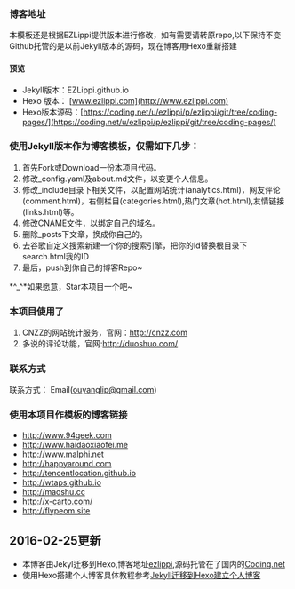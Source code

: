 ### 博客地址
本模板还是根据EZLippi提供版本进行修改，如有需要请转原repo,以下保持不变
Github托管的是以前Jekyll版本的源码，现在博客用Hexo重新搭建
#### 预览

* Jekyll版本：EZLippi.github.io
* Hexo 版本： [www.ezlippi.com](http://www.ezlippi.com)
* Hexo版本源码：[https://coding.net/u/ezlippi/p/ezlippi/git/tree/coding-pages/](https://coding.net/u/ezlippi/p/ezlippi/git/tree/coding-pages/)

### 使用Jekyll版本作为博客模板，仅需如下几步：

1. 首先Fork或Download一份本项目代码。 
2. 修改_config.yaml及about.md文件，以变更个人信息。 
3. 修改_include目录下相关文件，以配置网站统计(analytics.html)，网友评论(comment.html)，右侧栏目(categories.html),热门文章(hot.html),友情链接(links.html)等。 
4. 修改CNAME文件，以绑定自己的域名。 
5. 删除_posts下文章，换成你自己的。 
6. 去谷歌自定义搜索新建一个你的搜索引擎，把你的Id替换根目录下search.html我的ID
7. 最后，push到你自己的博客Repo~ 

 *^_^*如果愿意，Star本项目一个吧~ 

### 本项目使用了

1. CNZZ的网站统计服务，官网：http://cnzz.com 
2. 多说的评论功能，官网:http://duoshuo.com/

### 联系方式

联系方式： Email(ouyanglip@gmail.com) 


### 使用本项目作模板的博客链接

* http://www.94geek.com  
* http://www.haidaoxiaofei.me  
* http://www.malphi.net  
* http://happyaround.com  
* http://tencentlocation.github.io  
* http://wtaps.github.io 
* http://maoshu.cc
* http://x-carto.com/
* http://flypeom.site

## 2016-02-25更新

* 本博客由Jekyl迁移到Hexo,博客地址[ezlippi](www.ezlippi.com),源码托管在了国内的[Coding.net](https://coding.net/u/ezlippi/p/ezlippi/git/tree/coding-pages/)
* 使用Hexo搭建个人博客具体教程参考[Jekyll迁移到Hexo建立个人博客](http://www.ezlippi.com/blog/2016/02/jekyll-to-hexo.html)
